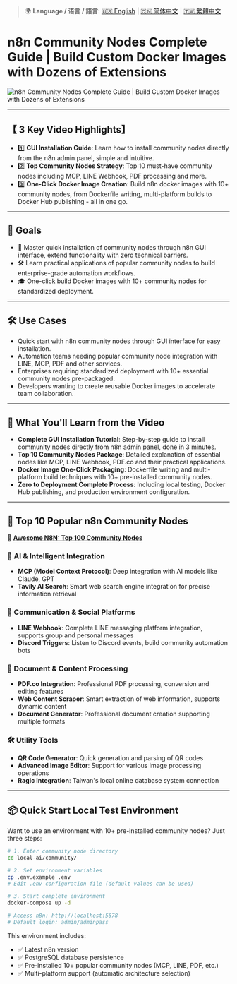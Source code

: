 > 🌍 **Language / 语言 / 語言**: [🇺🇸 English](./readme-en.md) | [🇨🇳 简体中文](./readme-cn.md) | [🇹🇼 繁體中文](./readme.md)

# n8n Community Nodes Complete Guide | Build Custom Docker Images with Dozens of Extensions

![n8n Community Nodes Complete Guide | Build Custom Docker Images with Dozens of Extensions](https://github.com/qwedsazxc78/ai-automation-n8n/blob/main/n8n/42-n8n-community-node/cover.png?raw=true)

---

## 【 3 Key Video Highlights】

* 1️⃣ **GUI Installation Guide**: Learn how to install community nodes directly from the n8n admin panel, simple and intuitive.
* 2️⃣ **Top Community Nodes Strategy**: Top 10 must-have community nodes including MCP, LINE Webhook, PDF processing and more.
* 3️⃣ **One-Click Docker Image Creation**: Build n8n docker images with 10+ community nodes, from Dockerfile writing, multi-platform builds to Docker Hub publishing - all in one go.

---

## 🎯 Goals

* 🚀 Master quick installation of community nodes through n8n GUI interface, extend functionality with zero technical barriers.
* 🛠️ Learn practical applications of popular community nodes to build enterprise-grade automation workflows.
* 🎓 One-click build Docker images with 10+ community nodes for standardized deployment.

---

## 🛠️ Use Cases

* Quick start with n8n community nodes through GUI interface for easy installation.
* Automation teams needing popular community node integration with LINE, MCP, PDF and other services.
* Enterprises requiring standardized deployment with 10+ essential community nodes pre-packaged.
* Developers wanting to create reusable Docker images to accelerate team collaboration.

---


## 🎥 What You'll Learn from the Video

* **Complete GUI Installation Tutorial**: Step-by-step guide to install community nodes directly from n8n admin panel, done in 3 minutes.
* **Top 10 Community Nodes Package**: Detailed explanation of essential nodes like MCP, LINE Webhook, PDF.co and their practical applications.
* **Docker Image One-Click Packaging**: Dockerfile writing and multi-platform build techniques with 10+ pre-installed community nodes.
* **Zero to Deployment Complete Process**: Including local testing, Docker Hub publishing, and production environment configuration.

---

## 🌟 Top 10 Popular n8n Community Nodes

🌟 **[Awesome N8N: Top 100 Community Nodes](https://github.com/restyler/awesome-n8n)**

### 🤖 AI & Intelligent Integration
* **MCP (Model Context Protocol)**: Deep integration with AI models like Claude, GPT
* **Tavily AI Search**: Smart web search engine integration for precise information retrieval

### 📱 Communication & Social Platforms
* **LINE Webhook**: Complete LINE messaging platform integration, supports group and personal messages
* **Discord Triggers**: Listen to Discord events, build community automation bots

### 📄 Document & Content Processing
* **PDF.co Integration**: Professional PDF processing, conversion and editing features
* **Web Content Scraper**: Smart extraction of web information, supports dynamic content
* **Document Generator**: Professional document creation supporting multiple formats

### 🛠️ Utility Tools
* **QR Code Generator**: Quick generation and parsing of QR codes
* **Advanced Image Editor**: Support for various image processing operations
* **Ragic Integration**: Taiwan's local online database system connection

---

## 📦 Quick Start Local Test Environment

Want to use an environment with 10+ pre-installed community nodes? Just three steps:

```bash
# 1. Enter community node directory
cd local-ai/community/

# 2. Set environment variables
cp .env.example .env
# Edit .env configuration file (default values can be used)

# 3. Start complete environment
docker-compose up -d

# Access n8n: http://localhost:5678
# Default login: admin/adminpass
```

This environment includes:
* ✅ Latest n8n version
* ✅ PostgreSQL database persistence
* ✅ Pre-installed 10+ popular community nodes (MCP, LINE, PDF, etc.)
* ✅ Multi-platform support (automatic architecture selection)